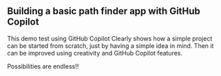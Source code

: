 ## Building a basic path finder app with GitHub Copilot


This demo test using GitHub Copilot Clearly shows how a simple project can be started from scratch, just by having a simple idea in mind. Then it can be improved using creativity and GitHub Copilot features.

Possibilities are endless!!
